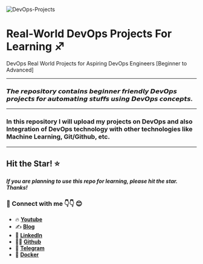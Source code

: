 ![DevOps-Projects](https://imgur.com/qimdPIU.png)

# Real-World DevOps Projects For Learning ♐

DevOps Real World Projects for Aspiring DevOps Engineers [Beginner to Advanced]

---
### 𝙏𝙝𝙚 𝙧𝙚𝙥𝙤𝙨𝙞𝙩𝙤𝙧𝙮 𝙘𝙤𝙣𝙩𝙖𝙞𝙣𝙨 𝙗𝙚𝙜𝙞𝙣𝙣𝙚𝙧 𝙛𝙧𝙞𝙚𝙣𝙙𝙡𝙮 𝘿𝙚𝙫𝙊𝙥𝙨 𝙥𝙧𝙤𝙟𝙚𝙘𝙩𝙨 𝙛𝙤𝙧 𝙖𝙪𝙩𝙤𝙢𝙖𝙩𝙞𝙣𝙜 𝙨𝙩𝙪𝙛𝙛𝙨 𝙪𝙨𝙞𝙣𝙜 𝘿𝙚𝙫𝙊𝙥𝙨 𝙘𝙤𝙣𝙘𝙚𝙥𝙩𝙨.
---
### In this repository I will upload my projects on DevOps and also Integration of DevOps technology with other technologies like Machine Learning, Git/Github, etc.

----
## Hit the Star! ⭐
***If you are planning to use this repo for learning, please hit the star. Thanks!***

### 💼 Connect with me 👇👇 😊

- 🔥 [**Youtube**](https://www.youtube.com/@DevOpsinAction?sub_confirmation=1)
- ✍ [**Blog**](https://ibraransari.blogspot.com/)
- 💼 [**LinkedIn**](https://www.linkedin.com/in/ansariibrar/)
- 👨‍💻 [**Github**](https://github.com/meibraransari?tab=repositories)
- 💬 [**Telegram**](https://t.me/DevOpsinActionTelegram)
- 🐳 [**Docker**](https://hub.docker.com/u/ibraransaridocker)
